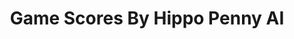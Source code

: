 ---
title: Game Scores By Hippo Penny AI
layout: scoredetail
permalink: /meta-score/roadwarden
header:
  teaser: /assets/images/roadwarden.jpg
  video:
    id: r3PSlTZmMD8
    provider: youtube
---